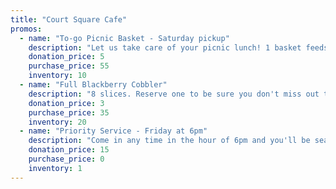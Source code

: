 ```yaml
---
title: "Court Square Cafe"
promos:
  - name: "To-go Picnic Basket - Saturday pickup"
    description: "Let us take care of your picnic lunch! 1 basket feeds 5"
    donation_price: 5
    purchase_price: 55
    inventory: 10
  - name: "Full Blackberry Cobbler"
    description: "8 slices. Reserve one to be sure you don't miss out that weekend!"
    donation_price: 3
    purchase_price: 35
    inventory: 20
  - name: "Priority Service - Friday at 6pm"
    description: "Come in any time in the hour of 6pm and you'll be seated and served right away, no matter how busy we are!"
    donation_price: 15
    purchase_price: 0
    inventory: 1
---
```

